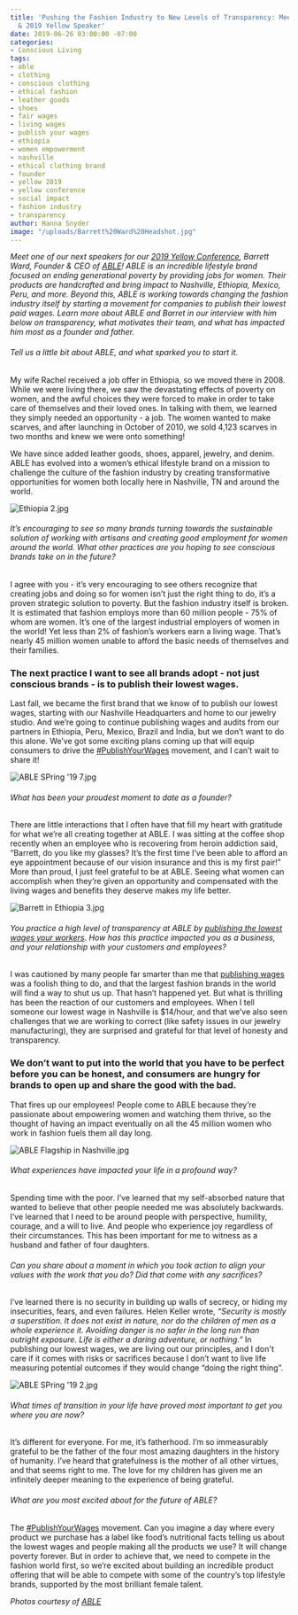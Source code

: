 ```yaml
---
title: 'Pushing the Fashion Industry to New Levels of Transparency: Meet ABLE Founder
  & 2019 Yellow Speaker'
date: 2019-06-26 03:00:00 -07:00
categories:
- Conscious Living
tags:
- able
- clothing
- conscious clothing
- ethical fashion
- leather goods
- shoes
- fair wages
- living wages
- publish your wages
- ethiopia
- women empowerment
- nashville
- ethical clothing brand
- founder
- yellow 2019
- yellow conference
- social impact
- fashion industry
- transparency
author: Hanna Snyder
image: "/uploads/Barrett%20Ward%20Headshot.jpg"
---
```


_Meet one of our next speakers for our [2019 Yellow Conference](https://yellowcollective.lpages.co/yellow-conference-2019/), Barrett Ward, Founder & CEO of [ABLE](https://www.livefashionable.com/)! ABLE is an incredible lifestyle brand focused on ending generational poverty by providing jobs for women. Their products are handcrafted and bring impact to Nashville, Ethiopia, Mexico, Peru, and more. Beyond this, ABLE is working towards changing the fashion industry itself by starting a movement for companies to publish their lowest paid wages. Learn more about ABLE and Barret in our interview with him below on transparency, what motivates their team, and what has impacted him most as a founder and father._

###### Tell us a little bit about ABLE, and what sparked you to start it.

My wife Rachel received a job offer in Ethiopia, so we moved there in 2008. While we were living there, we saw the devastating effects of poverty on women, and the awful choices they were forced to make in order to take care of themselves and their loved ones.  In talking with them, we learned they simply needed an opportunity - a job. The women wanted to make scarves, and after launching in October of 2010, we sold 4,123 scarves in two months and knew we were onto something!

We have since added leather goods, shoes, apparel, jewelry, and denim. ABLE has evolved into a women’s ethical lifestyle brand on a mission to challenge the culture of the fashion industry by creating transformative opportunities for women both locally here in Nashville, TN and around the world.   

![Ethiopia 2.jpg](/uploads/Ethiopia%202.jpg)

###### It’s encouraging to see so many brands turning towards the sustainable solution of working with artisans and creating good employment for women around the world. What other practices are you hoping to see conscious brands take on in the future?

I agree with you - it’s very encouraging to see others recognize that creating jobs and doing so for women isn’t just the right thing to do, it’s a proven strategic solution to poverty. But the fashion industry itself is broken. It is estimated that fashion employs more than 60 million people - 75% of whom are women. It’s one of the largest industrial employers of women in the world! Yet less than 2% of fashion’s workers earn a living wage. That’s nearly 45 million women unable to afford the basic needs of themselves and their families. 

### The next practice I want to see all brands adopt - not just conscious brands - is to publish their lowest wages. 

Last fall, we became the first brand that we know of to publish our lowest wages, starting with our Nashville Headquarters and home to our jewelry studio. And we’re going to continue publishing wages and audits from our partners in Ethiopia, Peru, Mexico, Brazil and India, but we don’t want to do this alone. We’ve got some exciting plans coming up that will equip consumers to drive the [#PublishYourWages](https://www.livefashionable.com/pages/publishyourwages) movement, and I can’t wait to share it! 

![ABLE SPring '19 7.jpg](/uploads/ABLE%20SPring%20'19%207.jpg)

###### What has been your proudest moment to date as a founder?

There are little interactions that I often have that fill my heart with gratitude for what we’re all creating together at ABLE. I was sitting at the coffee shop recently when an employee who is recovering from heroin addiction said, “Barrett, do you like my glasses? It’s the first time I’ve been able to afford an eye appointment because of our vision insurance and this is my first pair!” More than proud, I just feel grateful to be at ABLE. Seeing what women can accomplish when they’re given an opportunity and compensated with the living wages and benefits they deserve makes my life better.  

![Barrett in Ethiopia 3.jpg](/uploads/Barrett%20in%20Ethiopia%203.jpg)

###### You practice a high level of transparency at ABLE by [publishing the lowest wages your workers](https://www.livefashionable.com/pages/publishyourwages). How has this practice impacted you as a business, and your relationship with your customers and employees?

I was cautioned by many people far smarter than me that [publishing wages](https://www.livefashionable.com/pages/publishyourwages) was a foolish thing to do, and that the largest fashion brands in the world will find a way to shut us up. That hasn’t happened yet. But what is thrilling has been the reaction of our customers and employees. When I tell someone our lowest wage in Nashville is $14/hour, and that we’ve also seen challenges that we are working to correct (like safety issues in our jewelry manufacturing), they are surprised and grateful for that level of honesty and transparency. 

### We don’t want to put into the world that you have to be perfect before you can be honest, and consumers are hungry for brands to open up and share the good with the bad. 

That fires up our employees! People come to ABLE because they’re passionate about empowering women and watching them thrive, so the thought of having an impact eventually on all the 45 million women who work in fashion fuels them all day long. 

![ABLE Flagship in Nashville.jpg](/uploads/ABLE%20Flagship%20in%20Nashville.jpg)

###### What experiences have impacted your life in a profound way?

Spending time with the poor. I’ve learned that my self-absorbed nature that wanted to believe that other people needed me was absolutely backwards. I’ve learned that I need to be around people with perspective, humility, courage, and a will to live. And people who experience joy regardless of their circumstances. This has been important for me to witness as a husband and father of four daughters.  

###### Can you share about a moment in which you took action to align your values with the work that you do? Did that come with any sacrifices?

I’ve learned there is no security in building up walls of secrecy, or hiding my insecurities, fears, and even failures. Helen Keller wrote, _“Security is mostly a superstition. It does not exist in nature, nor do the children of men as a whole experience it. Avoiding danger is no safer in the long run than outright exposure. Life is either a daring adventure, or nothing.”_ In publishing our lowest wages, we are living out our principles, and I don't care if it comes with risks or sacrifices because I don’t want to live life measuring potential outcomes if they would change “doing the right thing”.

![ABLE SPring '19 2.jpg](/uploads/ABLE%20SPring%20'19%202.jpg)

###### What times of transition in your life have proved most important to get you where you are now?
 
It’s different for everyone. For me, it’s fatherhood. I’m so immeasurably grateful to be the father of the four most amazing daughters in the history of humanity. I’ve heard that gratefulness is the mother of all other virtues, and that seems right to me. The love for my children has given me an infinitely deeper meaning to the experience of being grateful.  

###### What are you most excited about for the future of ABLE?

The [#PublishYourWages](https://www.livefashionable.com/pages/publishyourwages) movement. Can you imagine a day where every product we purchase has a label like food’s nutritional facts telling us about the lowest wages and people making all the products we use? It will change poverty forever. But in order to achieve that, we need to compete in the fashion world first, so we’re excited about building an incredible product offering that will be able to compete with some of the country’s top lifestyle brands, supported by the most brilliant female talent. 

_Photos courtesy of [ABLE](https://www.livefashionable.com/)_